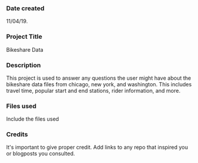 ### Date created
11/04/19.

### Project Title
Bikeshare Data

### Description
This project is used to answer any questions the user might have about the bikeshare data files from chicago, new york, and washington. This includes travel time, popular start and end stations, rider information, and more.

### Files used
Include the files used

### Credits
It's important to give proper credit. Add links to any repo that inspired you or blogposts you consulted.


